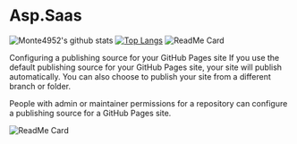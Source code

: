 # Asp.Saas
![Monte4952's github stats](https://github-readme-stats.vercel.app/api?username=Monte4952&show_icons=true&theme=radical)
[![Top Langs](https://github-readme-stats.vercel.app/api/top-langs/?username=Monte4952)](https://github.com/Monte4952/)
![ReadMe Card](https://github-readme-stats.vercel.app/api/pin/?username=Monte4952&repo=asp.saas)

Configuring a publishing source for your GitHub Pages site
If you use the default publishing source for your GitHub Pages site, your site will publish automatically. You can also choose to publish your site from a different branch or folder.

People with admin or maintainer permissions for a repository can configure a publishing source for a GitHub Pages site.

![ReadMe Card](https://github-readme-stats.vercel.app/api/pin/?username=Monte4952&repo=Asp.Saas)

